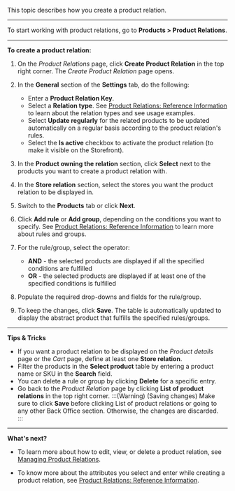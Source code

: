 This topic describes how you create a product relation.
***
To start working with product relations, go to **Products > Product Relations**.
***
**To create a product relation:**
1. On the *Product Relations* page, click **Create Product Relation** in the top right corner. The *Create Product Relation* page opens.
2. In  the **General** section of the **Settings** tab, do the following:
    * Enter a **Product Relation Key**.
    * Select a **Relation type**. See [Product Relations: Reference Information](https://documentation.spryker.com/docs/product-relations-reference-information) to learn about the relation types and see usage examples.
    * Select **Update regularly** for the related products to be updated automatically on a regular basis according to the product relation's rules.
    * Select the **Is active** checkbox to activate the product relation (to make it visible on the Storefront).
3. In the **Product owning the relation** section, click **Select** next to the products you want to create a product relation with.

4. In the **Store relation** section, select the stores you want the product relation to be displayed in.

5. Switch to the **Products** tab or click **Next**.

6. Click **Add rule** or **Add group**, depending on the conditions you want to specify. See  [Product Relations: Reference Information](https://documentation.spryker.com/docs/product-relations-reference-information) to learn more about rules and groups.

7. For the rule/group, select the operator:
    * **AND** - the selected products are displayed if all the specified conditions are fulfilled
    * **OR** -  the selected products are displayed if at least one of the specified conditions is fulfilled

8. Populate the required drop-downs and fields for the rule/group.

9. To keep the changes, click **Save**. The table is automatically updated to display the abstract product that fulfills the specified rules/groups.

***
**Tips & Tricks**

* If you want a product relation to be displayed on the *Product details* page or the *Cart* page, define at least one **Store relation**.
* Filter the products in the **Select product** table by entering a product name or SKU in the **Search** field.
* You can delete a rule or group by clicking **Delete** for a specific entry.
* Go back to the *Product Relation* page by clicking **List of product relations** in the top right corner. 
:::(Warning) (Saving changes)
Make sure to click **Save** before clicking List of product relations or going to any other Back Office section. Otherwise, the changes are discarded.  
:::

***
**What's next?**

* To learn more about how to edit, view, or delete a product relation, see [Managing Product Relations](https://documentation.spryker.com/docs/managing-product-relations).

* To know more about the attributes you select and enter while creating a product relation, see [Product Relations: Reference Information](https://documentation.spryker.com/docs/product-relations-reference-information).